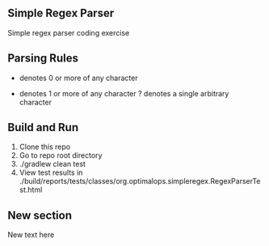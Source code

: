 ## Simple Regex Parser
Simple regex parser coding exercise

## Parsing Rules
* denotes 0 or more of any character  
+ denotes 1 or more of any character
? denotes a single arbitrary character  

## Build and Run
1. Clone this repo
2. Go to repo root directory
3. ./gradlew clean test 
4. View test results in ./build/reports/tests/classes/org.optimalops.simpleregex.RegexParserTest.html

## New section
New text here
